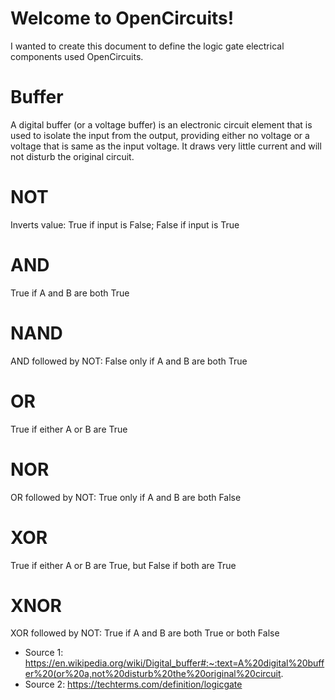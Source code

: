 # Welcome to OpenCircuits!

I wanted to create this document to define the logic gate electrical components used OpenCircuits.

# Buffer
A digital buffer (or a voltage buffer) is an electronic circuit element that is used to isolate the input from the output, providing either no voltage or a voltage that is same as the input voltage. It draws very little current and will not disturb the original circuit.

# NOT
Inverts value: True if input is False; False if input is True

# AND
True if A and B are both True

# NAND
AND followed by NOT: False only if A and B are both True

# OR
True if either A or B are True

# NOR
OR followed by NOT: True only if A and B are both False

# XOR
True if either A or B are True, but False if both are True

# XNOR
XOR followed by NOT: True if A and B are both True or both False

* Source 1: https://en.wikipedia.org/wiki/Digital_buffer#:~:text=A%20digital%20buffer%20(or%20a,not%20disturb%20the%20original%20circuit.
* Source 2: https://techterms.com/definition/logicgate

